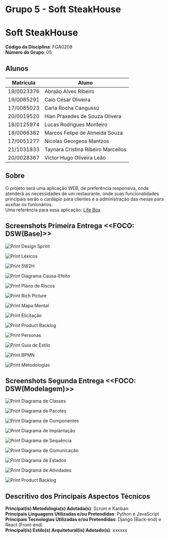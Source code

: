 # Grupo 5 - Soft SteakHouse

# Soft SteakHouse

**Código da Disciplina**: FGA0208<br>
**Número do Grupo**: 05

## Alunos
|Matrícula | Aluno |
| -- | -- |
| 19/0023376  |  Abraão Alves Ribeiro |
| 19/0085291  |  Caio César Oliveira  |
| 17/0085023  |  Carla Rocha Cangussú |
| 20/0019520  |  Hian Praxedes de Souza Olivera |
| 18/0125974  |  Lucas Rodrigues Monteiro  |
| 18/0066382  | Marcos Felipe de Almeida Souza |
| 17/0051277  |  Nicolas Georgeos Mantzos |
| 21/1031833  |  Taynara Cristina Ribeiro Marcellos |
| 20/0028367  |  Victor Hugo Oliveira Leão |

## Sobre 
O projeto será uma aplicação WEB, de preferência responsiva, onde atenderá as necessidades de um restaurante, onde suas funcionalidades principais serão o cardápio para clientes e a administração das mesas para auxiliar os funionários.<br>
Uma referência para essa aplicação: [Life Box](https://www.vucafood.com.br/lifeboxburger/aguas-claras/cardapio-digital) <br>

## Screenshots Primeira Entrega <<FOCO: DSW(Base)>>
![Print Design Sprint](./assets/print-1.png)

![Print Léxicos](./assets/print-2.png)

![Print 5W2H](./assets/print-3.png)

![Print Diagrama Causa-Efeito](./assets/print-4.png)

![Print Plano de Riscos](./assets/print-5.png)

![Print Rich Picture](./assets/print-6.png)

![Print Mapa Mental](./assets/print-7.png)

![Print Elicitação](./assets/print-8.png)

![Print Product Backlog](./assets/print-9.png)

![Print Personas](./assets/print-10.png)

![Print Guia de Estilo](./assets/print-11.png)

![Print BPMN](./assets/print-12.png)

![Print Metodologias](./assets/print-13.png)

## Screenshots Segunda Entrega <<FOCO: DSW&#40;Modelagem&#41;>>

![Print Diagrama de Classes](./assets/print-14.png)

![Print Diagrama de Pacotes](./assets/print-15.png)

![Print Diagrama de Componentes](./assets/print-16.png)

![Print Diagrama de Implantação](./assets/print-17.png)

![Print Diagrama de Sequência](./assets/print-18.png)

![Print Diagrama de Comunicação](./assets/print-19.png)

![Print Diagrama de Estados](./assets/print-20.png)

![Print Diagrama de Atividades](./assets/print-21.png)

![Print Product Backlog](./assets/print-22.png)

[//]: # ()
[//]: # (## Screenshots Terceira Entrega <<FOCO: DSW&#40;Padrões de Projeto&#41;>>)

[//]: # (Adicione 2 ou mais screenshots do projeto em termos de artefatos da Terceira Entrega.)

[//]: # ()
[//]: # (## Screenshots Quarta Entrega &#40;FINAL&#41; <<FOCOS: Arquitetura & Reutilização de Software & PROJETO FINAL>>)

[//]: # (Adicione 2 ou mais screenshots do projeto em termos de interface e/ou funcionamento.)

## Descritivo dos Principais Aspectos Técnicos 
**Principal(is) Metodologia(s) Adotada(s)**: Scrum e Kanban<br>
**Principais Linguagens Utilizadas e/ou Pretendidas**: Python e JavaScript<br>
**Principais Tecnologias Utilizadas e/ou Pretendidas**: Django (Back-end) e React (Front-end)<br>
**Principal(is) Estilo(s) Arquitetural(is) Adotado(s)**: xxxxxx<br>

[//]: # (## O Projeto está rodando?)

[//]: # (&#40; &#41; SIM)

[//]: # (&#40; &#41; NÃO)

[//]: # (Se SIM, insira um manual &#40;ou um script&#41; para auxiliar ainda mais os interessados em consultar o projeto.)

[//]: # (## Informações Complementares )

[//]: # (Quaisquer outras informações sobre seu projeto podem ser descritas nessa seção.)
